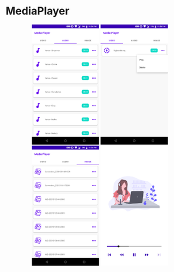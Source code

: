 # MediaPlayer

<p align="center">
  <img src="https://raw.githubusercontent.com/pankaj046/MediaPlayer/main/screenshot/1.png" width="180">
  <img src="https://raw.githubusercontent.com/pankaj046/MediaPlayer/main/screenshot/2.png" width="180">
  <img src="https://raw.githubusercontent.com/pankaj046/MediaPlayer/main/screenshot/3.png" width="180">
  <img src="https://raw.githubusercontent.com/pankaj046/MediaPlayer/main/screenshot/4.png" width="180">
</p>
